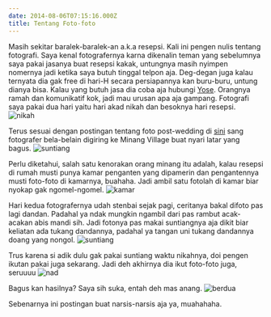 ```yaml
---
date: 2014-08-06T07:15:16.000Z
title: Tentang Foto-foto
---
```



Masih sekitar baralek-baralek-an a.k.a resepsi. Kali ini pengen nulis tentang fotografi. Saya kenal fotografernya karna dikenalin teman yang sebelumnya saya pakai jasanya buat resepsi kakak, untungnya masih nyimpen nomernya jadi ketika saya butuh tinggal telpon aja. Deg-degan juga kalau ternyata dia gak free di hari-H secara persiapannya kan buru-buru, untung dianya bisa. 
Kalau yang butuh jasa dia coba aja hubungi [Yose](https://www.facebook.com/sofia.yoss). Orangnya ramah dan komunikatif kok, jadi mau urusan apa aja gampang. 
Fotografi saya pakai dua hari yaitu hari akad nikah dan besoknya hari resepsi. 
![nikah](/img/uploads/P1028658.JPG)

Terus sesuai dengan postingan tentang foto post-wedding di [sini](http://ipul.icit.web.id/tentang-foto-post-wedding/) sang fotografer bela-belain digiring ke Minang Village buat nyari latar yang bagus. 
![suntiang](/img/uploads/P1038821.JPG)

Perlu diketahui, salah satu kenorakan orang minang itu adalah, kalau resepsi di rumah musti punya kamar penganten yang dipamerin dan pengantennya musti foto-foto di kamarnya, buahaha. Jadi ambil satu fotolah di kamar biar nyokap gak ngomel-ngomel. 
![kamar](/img/uploads/P1028708-copy-8r.jpg)

Hari kedua fotografernya udah stenbai sejak pagi, ceritanya bakal difoto pas lagi dandan. Padahal ya ndak mungkin ngambil dari pas rambut acak-acakan abis mandi sih. Jadi fotonya pas makai suntiangnya aja dikit biar keliatan ada tukang dandannya, padahal ya tangan uni tukang dandannya doang yang nongol. 
![suntiang](/img/uploads/P1038976.jpg)

Trus karena si adik dulu gak pakai suntiang waktu nikahnya, doi pengen ikutan pakai juga sekarang. Jadi deh akhirnya dia ikut foto-foto juga, seruuuu
![nad](/img/uploads/P1039097.jpg)

Bagus kan hasilnya? Saya sih suka, entah deh mas anang. 
![berdua](/img/uploads/P1049916-copy.jpg)

Sebenarnya ini postingan buat narsis-narsis aja ya, muahahaha.
